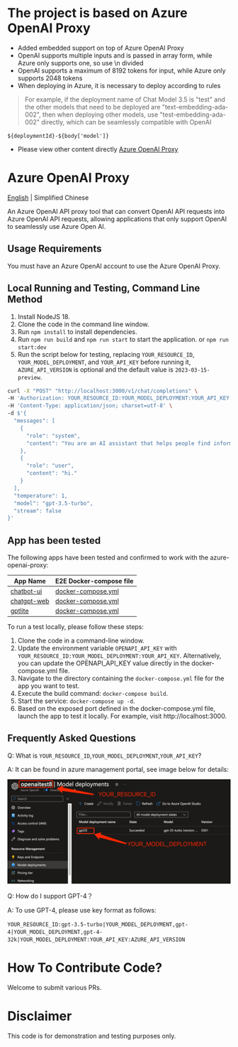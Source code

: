 # The project is based on Azure OpenAI Proxy
- Added embedded support on top of Azure OpenAI Proxy
- OpenAI supports multiple inputs and is passed in array form, while Azure only supports one, so use \n divided
- OpenAI supports a maximum of 8192 tokens for input, while Azure only supports 2048 tokens
- When deploying in Azure, it is necessary to deploy according to rules
> For example, if the deployment name of Chat Model 3.5 is "test" and the other models that need to be deployed are "text-embedding-ada-002", then when deploying other models, use "test-embedding-ada-002" directly, which can be seamlessly compatible with OpenAI

```
${deploymentId}-${body['model']}
```
- Please view other content directly [Azure OpenAI Proxy](https://github.com/scalaone/azure-openai-proxy)

# Azure OpenAI Proxy

[English](./README.en-US.md) | Simplified Chinese

An Azure OpenAI API proxy tool that can convert OpenAI API requests into Azure OpenAI API requests, allowing applications that only support OpenAI to seamlessly use Azure Open AI.

## Usage Requirements

You must have an Azure OpenAI account to use the Azure OpenAI Proxy.

## Local Running and Testing, Command Line Method

1. Install NodeJS 18.
2. Clone the code in the command line window.
3. Run `npm install` to install dependencies.
4. Run `npm run build` and `npm run start` to start the application. or `npm run start:dev`
5. Run the script below for testing, replacing `YOUR_RESOURCE_ID`, `YOUR_MODEL_DEPLOYMENT`, and `YOUR_API_KEY` before running it, `AZURE_API_VERSION` is optional and the default value is `2023-03-15-preview`.
```bash
curl -X "POST" "http://localhost:3000/v1/chat/completions" \
-H 'Authorization: YOUR_RESOURCE_ID:YOUR_MODEL_DEPLOYMENT:YOUR_API_KEY:AZURE_API_VERSION' \
-H 'Content-Type: application/json; charset=utf-8' \
-d $'{
  "messages": [
    {
      "role": "system",
      "content": "You are an AI assistant that helps people find information."
    },
    {
      "role": "user",
      "content": "hi."
    }
  ],
  "temperature": 1,
  "model": "gpt-3.5-turbo",
  "stream": false
}'
```

## App has been tested

The following apps have been tested and confirmed to work with the azure-openai-proxy:

| App Name         | E2E Docker-compose file | 
|------------------|-------------------------|
| [chatbot-ui](https://github.com/mckaywrigley/chatbot-ui) | [docker-compose.yml](./e2e/chatbot-ui/docker-compose.yml) |
| [chatgpt-web](https://github.com/Chanzhaoyu/chatgpt-web) | [docker-compose.yml](./e2e/chatgpt-web/docker-compose.yml) |
| [gptlite](https://github.com/blrchen/gptlite)  | [docker-compose.yml](./e2e/gptlite/docker-compose.yml) |

To run a test locally, please follow these steps:

1. Clone the code in a command-line window.
2. Update the environment variable `OPENAPI_API_KEY` with `YOUR_RESOURCE_ID:YOUR_MODEL_DEPLOYMENT:YOUR_API_KEY`. Alternatively, you can update the OPENAPI_API_KEY value directly in the docker-compose.yml file.
3. Navigate to the directory containing the `docker-compose.yml` file for the app you want to test.
4. Execute the build command: `docker-compose build`.
5. Start the service: `docker-compose up -d`.
6. Based on the exposed port defined in the docker-compose.yml file, launch the app to test it locally. For example, visit http://localhost:3000.

## Frequently Asked Questions

Q: What is `YOUR_RESOURCE_ID`,`YOUR_MODEL_DEPLOYMENT`,`YOUR_API_KEY`?

A: It can be found in azure management portal, see image below for details:

![resource-and-model](./resource-and-model.jpg)

Q: How do I support GPT-4？

A: To use GPT-4, please use key format as follows:

`YOUR_RESOURCE_ID:gpt-3.5-turbo|YOUR_MODEL_DEPLOYMENT,gpt-4|YOUR_MODEL_DEPLOYMENT,gpt-4-32k|YOUR_MODEL_DEPLOYMENT:YOUR_API_KEY:AZURE_API_VERSION`

# How To Contribute Code?

Welcome to submit various PRs.

# Disclaimer

This code is for demonstration and testing purposes only.